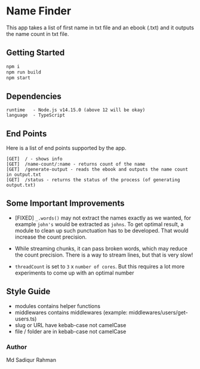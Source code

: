 # Name Finder
This app takes a list of first name in txt file and an ebook (.txt) and it outputs the name count in txt file.

## Getting Started

```bash
npm i
npm run build
npm start
```


## Dependencies
```
runtime   - Node.js v14.15.0 (above 12 will be okay)
language  - TypeScript
```

## End Points
Here is a list of end points supported by the app.
```
[GET]  / - shows info
[GET]  /name-count/:name - returns count of the name
[GET]  /generate-output - reads the ebook and outputs the name count in output.txt
[GET]  /status - returns the status of the process (of generating output.txt)
```

## Some Important Improvements
- [FIXED] `_.words()` may not extract the names exactly as we wanted, for example `john's` would be extracted as `johns`. To get optimal result, a module to clean up such punctuation has to be developed. That would increase the count precision.

- While streaming chunks, it can pass broken words, which may reduce the count precision. There is a way to stream lines, but that is very slow!

- `threadCount` is set to `3` x `number of cores`. But this requires a lot more experiments to come up with an optimal number
 
## Style Guide
- modules contains helper functions
- middlewares contains middlewares (example: middlewares/users/get-users.ts)
- slug or URL have kebab-case not camelCase
- file / folder are in kebab-case not camelCase

### Author
Md Sadiqur Rahman
